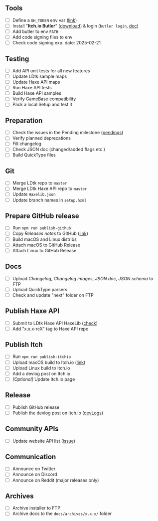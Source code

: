 ## Tools
- [ ] Define a `GH_TOKEN` env var  ([link](https://github.com/settings/tokens))
- [ ] Install "**Itch.io Butler**" ([download](https://itchio.itch.io/butler)) & login (`butler login`, [doc](https://itch.io/docs/butler/))
- [ ] Add butler to env `PATH`
- [ ] Add code signing files to env
- [ ] Check code signing exp. date: 2025-02-21

## Testing
- [ ] Add API unit tests for all new features
- [ ] Update LDtk sample maps
- [ ] Update Haxe API maps
- [ ] Run Haxe API tests
- [ ] Build Haxe API samples
- [ ] Verify GameBase compatibility
- [ ] Pack a local Setup and test it

## Preparation
- [ ] Check the issues in the Pending milestone ([pendings](https://github.com/deepnight/ldtk/milestone/28))
- [ ] Verify planned deprecations
- [ ] Fill changelog
- [ ] Check JSON doc (changed/added flags etc.)
- [ ] Build QuickType files

## Git
- [ ] Merge LDtk repo to `master`
- [ ] Merge LDtk Haxe API repo to `master`
- [ ] Update `Haxelib.json`
- [ ] Update branch names in `setup.hxml`

## Prepare GitHub release
- [ ] Run `npm run publish-github`
- [ ] Copy *Releases notes* to GitHub ([link](https://github.com/deepnight/ldtk/releases))
- [ ] Build macOS and Linux distribs
- [ ] Attach macOS to GitHub Release
- [ ] Attach Linux to GitHub Release

## Docs
- [ ] Upload *Changelog*, *Changelog images*, *JSON doc*, *JSON schema* to FTP
- [ ] Upload QuickType parsers
- [ ] Check and update "next" folder on FTP

## Publish Haxe API
- [ ] Submit to LDtk Haxe API HaxeLib ([check](https://lib.haxe.org/p/ldtk-haxe-api/))
- [ ] Add "x.x.x-rcX" tag to Haxe API repo

## Publish Itch
- [ ] Run `npm run publish-itchio`
- [ ] Upload macOS build to Itch.io ([link](https://itch.io/dashboard))
- [ ] Upload Linux build to Itch.io
- [ ] Add a devlog post on Itch.io
- [ ] *[Optional]* Update Itch.io page

## Release
- [ ] Publish GitHub release
- [ ] Publish the devlog post on Itch.io ([devLogs](https://itch.io/dashboard/game/740403/devlog))

## Community APIs
- [ ] Update website API list ([issue](https://github.com/deepnight/ldtk/issues/273))

## Communication
- [ ] Announce on Twitter
- [ ] Announce on Discord
- [ ] Announce on Reddit (major releases only)

## Archives
- [ ] Archive installer to FTP
- [ ] Archive docs to the `docs/archives/x.x.x/` folder
